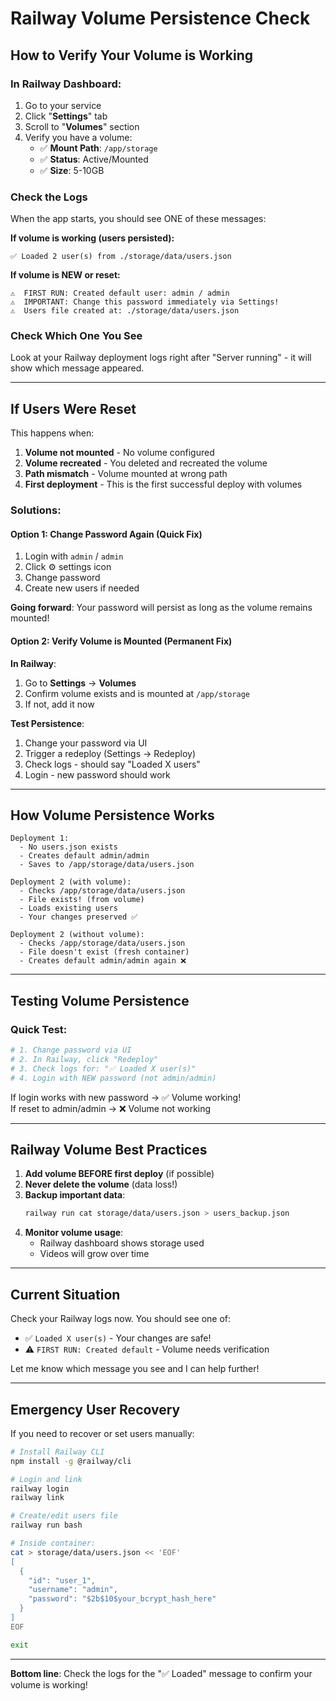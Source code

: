 # Railway Volume Persistence Check

## How to Verify Your Volume is Working

### In Railway Dashboard:

1. Go to your service
2. Click "**Settings**" tab
3. Scroll to "**Volumes**" section
4. Verify you have a volume:
   - ✅ **Mount Path**: `/app/storage`
   - ✅ **Status**: Active/Mounted
   - ✅ **Size**: 5-10GB

### Check the Logs

When the app starts, you should see ONE of these messages:

**If volume is working (users persisted):**
```
✅ Loaded 2 user(s) from ./storage/data/users.json
```

**If volume is NEW or reset:**
```
⚠️  FIRST RUN: Created default user: admin / admin
⚠️  IMPORTANT: Change this password immediately via Settings!
⚠️  Users file created at: ./storage/data/users.json
```

### Check Which One You See

Look at your Railway deployment logs right after "Server running" - it will show which message appeared.

---

## If Users Were Reset

This happens when:
1. **Volume not mounted** - No volume configured
2. **Volume recreated** - You deleted and recreated the volume
3. **Path mismatch** - Volume mounted at wrong path
4. **First deployment** - This is the first successful deploy with volumes

### Solutions:

#### Option 1: Change Password Again (Quick Fix)
1. Login with `admin` / `admin`
2. Click ⚙️ settings icon
3. Change password
4. Create new users if needed

**Going forward**: Your password will persist as long as the volume remains mounted!

#### Option 2: Verify Volume is Mounted (Permanent Fix)

**In Railway**:
1. Go to **Settings** → **Volumes**
2. Confirm volume exists and is mounted at `/app/storage`
3. If not, add it now

**Test Persistence**:
1. Change your password via UI
2. Trigger a redeploy (Settings → Redeploy)
3. Check logs - should say "Loaded X users"
4. Login - new password should work

---

## How Volume Persistence Works

```
Deployment 1:
  - No users.json exists
  - Creates default admin/admin
  - Saves to /app/storage/data/users.json
  
Deployment 2 (with volume):
  - Checks /app/storage/data/users.json
  - File exists! (from volume)
  - Loads existing users
  - Your changes preserved ✅
  
Deployment 2 (without volume):
  - Checks /app/storage/data/users.json
  - File doesn't exist (fresh container)
  - Creates default admin/admin again ❌
```

---

## Testing Volume Persistence

### Quick Test:

```bash
# 1. Change password via UI
# 2. In Railway, click "Redeploy"
# 3. Check logs for: "✅ Loaded X user(s)"
# 4. Login with NEW password (not admin/admin)
```

If login works with new password → ✅ Volume working!  
If reset to admin/admin → ❌ Volume not working

---

## Railway Volume Best Practices

1. **Add volume BEFORE first deploy** (if possible)
2. **Never delete the volume** (data loss!)
3. **Backup important data**:
   ```bash
   railway run cat storage/data/users.json > users_backup.json
   ```
4. **Monitor volume usage**:
   - Railway dashboard shows storage used
   - Videos will grow over time

---

## Current Situation

Check your Railway logs now. You should see one of:

- ✅ `Loaded X user(s)` - Your changes are safe!
- ⚠️ `FIRST RUN: Created default` - Volume needs verification

Let me know which message you see and I can help further!

---

## Emergency User Recovery

If you need to recover or set users manually:

```bash
# Install Railway CLI
npm install -g @railway/cli

# Login and link
railway login
railway link

# Create/edit users file
railway run bash

# Inside container:
cat > storage/data/users.json << 'EOF'
[
  {
    "id": "user_1",
    "username": "admin",
    "password": "$2b$10$your_bcrypt_hash_here"
  }
]
EOF

exit
```

---

**Bottom line**: Check the logs for the "✅ Loaded" message to confirm your volume is working!

